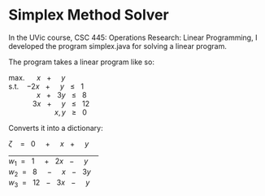 # Simplex Method Solver

In the UVic course, CSC 445: Operations Research: Linear Programming, I developed the program simplex.java for solving a linear program.

The program takes a linear program like so:

max.&nbsp; &nbsp; &nbsp; $x$ &nbsp; $+$ &nbsp; &nbsp; $y$  
s.t.&nbsp; &nbsp; $-2x$ &nbsp; $+$ &nbsp; &nbsp; $y$ &nbsp; $\le$ &nbsp; $1$  
&nbsp; &nbsp; &nbsp; &nbsp; &nbsp; &nbsp; &nbsp; $x$ &nbsp; $+$ &nbsp; $3y$ &nbsp; $\le$ &nbsp; $8$  
&nbsp; &nbsp; &nbsp; &nbsp; &nbsp; &nbsp; $3x$ &nbsp; $+$ &nbsp; &nbsp; $y$ &nbsp; $\le$ &nbsp; $12$  
&nbsp; &nbsp; &nbsp; &nbsp; &nbsp; &nbsp; &nbsp; &nbsp; &nbsp;&nbsp; &nbsp; &nbsp; $x,y$ &nbsp; $\ge$ &nbsp; $0$

Converts it into a dictionary:

$\zeta~$ &nbsp; $=$ &nbsp; $0$ &nbsp; &nbsp; $+$ &nbsp; &nbsp; $x$ &nbsp; $+$ &nbsp; &nbsp; $y$  
<ins>&nbsp; &nbsp; &nbsp; &nbsp; &nbsp; &nbsp; &nbsp; &nbsp; &nbsp; &nbsp; &nbsp; &nbsp; &nbsp; &nbsp; &nbsp; &nbsp; &nbsp; &nbsp; &nbsp; &nbsp; &nbsp; &nbsp; &nbsp; </ins>  
$w_{1}$&nbsp; $=$ &nbsp; $1$ &nbsp; &nbsp; $+$ &nbsp; $2x$ &nbsp; $-$ &nbsp; &nbsp; $y$  
$w_{2}$&nbsp; $=$ &nbsp; $8$ &nbsp; &nbsp; $-$ &nbsp; &nbsp; $x$ &nbsp; $-$ &nbsp; $3y$  
$w_{3}$&nbsp; $=$ &nbsp; $12$ &nbsp; $-$ &nbsp; $3x$ &nbsp; $-$ &nbsp; &nbsp; $y$  

